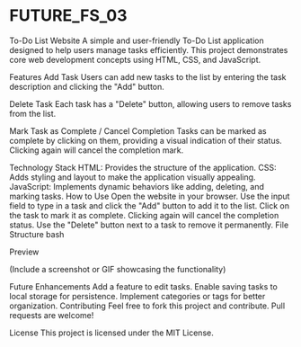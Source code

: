 # FUTURE_FS_03
To-Do List Website
A simple and user-friendly To-Do List application designed to help users manage tasks efficiently. This project demonstrates core web development concepts using HTML, CSS, and JavaScript.

Features
Add Task
Users can add new tasks to the list by entering the task description and clicking the "Add" button.

Delete Task
Each task has a "Delete" button, allowing users to remove tasks from the list.

Mark Task as Complete / Cancel Completion
Tasks can be marked as complete by clicking on them, providing a visual indication of their status. Clicking again will cancel the completion mark.

Technology Stack
HTML: Provides the structure of the application.
CSS: Adds styling and layout to make the application visually appealing.
JavaScript: Implements dynamic behaviors like adding, deleting, and marking tasks.
How to Use
Open the website in your browser.
Use the input field to type in a task and click the "Add" button to add it to the list.
Click on the task to mark it as complete. Clicking again will cancel the completion status.
Use the "Delete" button next to a task to remove it permanently.
File Structure
bash

Preview

(Include a screenshot or GIF showcasing the functionality)

Future Enhancements
Add a feature to edit tasks.
Enable saving tasks to local storage for persistence.
Implement categories or tags for better organization.
Contributing
Feel free to fork this project and contribute. Pull requests are welcome!

License
This project is licensed under the MIT License.
